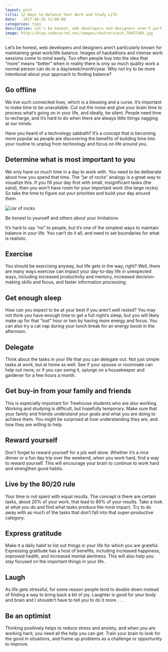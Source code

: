 ```yaml
---
layout: post
title: 12 Ways to Balance Your Work and Study Life
date:   2017-08-26 12:00:00
categories: tips
description: Let's be honest, web developers and designers aren't particularly known for maintaining great work/life balance. Images of hackathons and intense work sessions come to mind easily.
image: http://blog.codecarrot.net/images/shutterstock_78457369.jpg
---
```


Let’s be honest, web developers and designers aren’t particularly known for maintaining great work/life balance. Images of hackathons and intense work sessions come to mind easily. Too often people buy into the idea that “more” means “better” when in reality there is only so much quality work a normal person can do in a day/week/month/year. Why not try to be more intentional about your approach to finding balance?

## Go offline

We live such connected lives, which is a blessing and a curse. It’s important to make time to be unavailable. Cut out the noise and give your brain time to process what’s going on in your life, and ideally, be silent. People need time to recharge, and it’s hard to do when there are always little things nagging at our minds.

Have you heard of a technology sabbath? It’s a concept that is becoming more popular as people are discovering the benefits of building time into your routine to unplug from technology and focus on life around you.

## Determine what is most important to you

We only have so much time in a day to work with. You need to be deliberate about how you spend that time. The “jar of rocks” analogy is a great way to visualize this. If you fill your day first with small, insignificant tasks (the sand), then you won’t have room for your important work (the large rocks). So take the time to figure out your priorities and build your day around them.

![Jar of rocks](http://blog.codecarrot.net/images/jar-of-rocks.jpg)

Be honest to yourself and others about your limitations

It’s hard to say “no” to people, but it’s one of the simplest ways to maintain balance in your life. You can’t do it all, and need to set boundaries for what is realistic.

## Exercise

You should be exercising anyway, but life gets in the way, right? Well, there are many ways exercise can impact your day-to-day life in unexpected ways, including increased productivity and memory, increased decision-making skills and focus, and faster information processing.

## Get enough sleep

How can you expect to be at your best if you aren’t well rested? You may not think you have enough time to get a full night’s sleep, but you will likely make up for that “lost” hour or two by having more energy and focus. You can also try a cat nap during your lunch break for an energy boost in the afternoon.

## Delegate

Think about the tasks in your life that you can delegate out. Not just simple tasks at work, but at home as well. See if your spouse or roommate can help out more, or if you can swing it, splurge on a housekeeper and gardener for a few hours a month.

## Get buy-in from your family and friends

This is especially important for Treehouse students who are also working. Working and studying is difficult, but hopefully temporary. Make sure that your family and friends understand your goals and what you are doing to achieve them. You might be surprised at how understanding they are, and how they are willing to help.

## Reward yourself

Don’t forget to reward yourself for a job well done. Whether it’s a nice dinner or a fun day trip over the weekend, when you work hard, find a way to reward yourself. This will encourage your brain to continue to work hard and strengthen good habits.

## Live by the 80/20 rule

Your time is not spent with equal results. The concept is there are certain tasks, about 20% of your work, that lead to 80% of your results. Take a look at what you do and find what tasks produce the most impact. Try to do away with as much of the tasks that don’t fall into that super-productive category.

## Express gratitude

Make it a daily habit to list out things in your life for which you are grateful. Expressing gratitude has a host of benefits, including increased happiness, improved health, and increased mental alertness. This will also help you stay focused on the important things in your life.

## Laugh

As life gets stressful, for some reason people tend to double down instead of finding a way to bring back a bit of joy. Laughter is good for your body and brain and I shouldn’t have to tell you to do it more . . .

## Be an optimist

Thinking positively helps to reduce stress and anxiety, and when you are working hard, you need all the help you can get. Train your brain to look for the good in situations, and frame up problems as a challenge or opportunity to improve.
